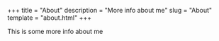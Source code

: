 +++
title = "About"
description = "More info about me"
slug = "About"
template = "about.html"
+++

This is some more info about me
